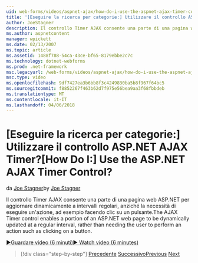```yaml
---
uid: web-forms/videos/aspnet-ajax/how-do-i-use-the-aspnet-ajax-timer-control
title: '[Eseguire la ricerca per categorie:] Utilizzare il controllo ASP.NET AJAX Timer? | Microsoft Docs'
author: JoeStagner
description: Il controllo Timer AJAX consente una parte di una pagina web ASP.NET per aggiornare dinamicamente a intervalli regolari, anziché la necessità di eseguire un un...
ms.author: aspnetcontent
manager: wpickett
ms.date: 02/13/2007
ms.topic: article
ms.assetid: 1488f788-54ca-43ce-bf65-8179ebbe2c7c
ms.technology: dotnet-webforms
ms.prod: .net-framework
msc.legacyurl: /web-forms/videos/aspnet-ajax/how-do-i-use-the-aspnet-ajax-timer-control
msc.type: video
ms.openlocfilehash: 9df7427ea3b6bb8f3c4249830ba5b8f967f64bc5
ms.sourcegitcommit: f8852267f463b62d7f975e56bea9aa3f68fbbdeb
ms.translationtype: MT
ms.contentlocale: it-IT
ms.lasthandoff: 04/06/2018
---
```

<a name="how-do-i-use-the-aspnet-ajax-timer-control"></a><span data-ttu-id="a8953-104">[Eseguire la ricerca per categorie:] Utilizzare il controllo ASP.NET AJAX Timer?</span><span class="sxs-lookup"><span data-stu-id="a8953-104">[How Do I:] Use the ASP.NET AJAX Timer Control?</span></span>
====================
<span data-ttu-id="a8953-105">da [Joe Stagner](https://github.com/JoeStagner)</span><span class="sxs-lookup"><span data-stu-id="a8953-105">by [Joe Stagner](https://github.com/JoeStagner)</span></span>

<span data-ttu-id="a8953-106">Il controllo Timer AJAX consente una parte di una pagina web ASP.NET per aggiornare dinamicamente a intervalli regolari, anziché la necessità di eseguire un'azione, ad esempio facendo clic su un pulsante.</span><span class="sxs-lookup"><span data-stu-id="a8953-106">The AJAX Timer control enables a portion of an ASP.NET web page to be dynamically updated at a regular interval, rather than needing the user to perform an action such as clicking on a button.</span></span>

[<span data-ttu-id="a8953-107">&#9654;Guardare video (6 minuti)</span><span class="sxs-lookup"><span data-stu-id="a8953-107">&#9654; Watch video (6 minutes)</span></span>](https://channel9.msdn.com/Blogs/ASP-NET-Site-Videos/how-do-i-use-the-aspnet-ajax-timer-control)

> [!div class="step-by-step"]
> <span data-ttu-id="a8953-108">[Precedente](how-do-i-use-the-aspnet-ajax-roundedcorners-extender.md)
> [Successivo](how-do-i-implement-the-predictive-fetch-pattern-for-ajax.md)</span><span class="sxs-lookup"><span data-stu-id="a8953-108">[Previous](how-do-i-use-the-aspnet-ajax-roundedcorners-extender.md)
[Next](how-do-i-implement-the-predictive-fetch-pattern-for-ajax.md)</span></span>
